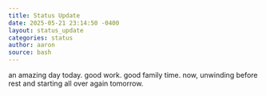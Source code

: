 ```yaml
---
title: Status Update
date: 2025-05-21 23:14:50 -0400
layout: status_update
categories: status
author: aaron
source: bash
---
```

an amazing day today. good work. good family time. now, unwinding before rest and starting all over again tomorrow.
